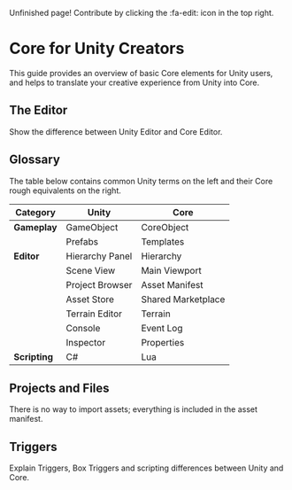 Unfinished page! Contribute by clicking the :fa-edit: icon in the top right.

# Core for Unity Creators
This guide provides an overview of basic Core elements for Unity users, and helps to translate your creative experience from Unity into Core.

## The Editor
Show the difference between Unity Editor and Core Editor.

## Glossary
The table below contains common Unity terms on the left and their Core rough equivalents on the right.

| **Category** | **Unity** | **Core** |
| ------ | ------ | ------ |
| **Gameplay** | GameObject | CoreObject |
| | Prefabs | Templates |
| **Editor** | Hierarchy Panel | Hierarchy |
| | Scene View | Main Viewport |
| | Project Browser | Asset Manifest |
| | Asset Store | Shared Marketplace |
| | Terrain Editor | Terrain |
| | Console | Event Log |
| | Inspector | Properties |
| **Scripting** | C# | Lua |

## Projects and Files
There is no way to import assets; everything is included in the asset manifest.

## Triggers
Explain Triggers, Box Triggers and scripting differences between Unity and Core.